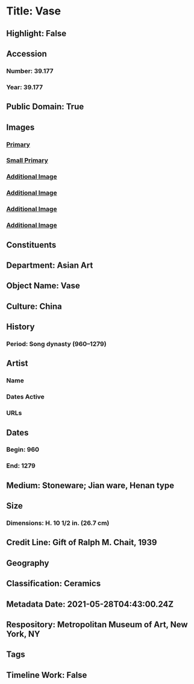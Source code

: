 # Title: Vase
## Highlight: False
## Accession
### Number: 39.177
### Year: 39.177
## Public Domain: True
## Images
### [Primary](https://images.metmuseum.org/CRDImages/as/original/39_177_01.JPG)
### [Small Primary](https://images.metmuseum.org/CRDImages/as/web-large/39_177_01.JPG)
### [Additional Image](https://images.metmuseum.org/CRDImages/as/original/39_177_02.JPG)
### [Additional Image](https://images.metmuseum.org/CRDImages/as/original/39_177_Bm.JPG)
### [Additional Image](https://images.metmuseum.org/CRDImages/as/original/120027.jpg)
### [Additional Image](https://images.metmuseum.org/CRDImages/as/original/120648.jpg)
## Constituents
## Department: Asian Art
## Object Name: Vase
## Culture: China
## History
### Period: Song dynasty (960–1279)
## Artist
### Name
### Dates Active
### URLs
## Dates
### Begin: 960
### End: 1279
## Medium: Stoneware; Jian ware, Henan type
## Size
### Dimensions: H. 10 1/2 in. (26.7 cm)
## Credit Line: Gift of Ralph M. Chait, 1939
## Geography
## Classification: Ceramics
## Metadata Date: 2021-05-28T04:43:00.24Z
## Respository: Metropolitan Museum of Art, New York, NY
## Tags
## Timeline Work: False